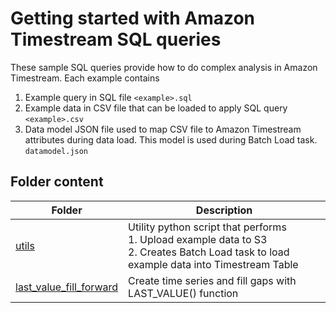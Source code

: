 # Getting started with Amazon Timestream SQL queries

These sample SQL queries provide how to do complex analysis in Amazon Timestream. 
Each example contains
1. Example query in SQL file `<example>.sql`
2. Example data in CSV file that can be loaded to apply SQL query `<example>.csv`
3. Data model JSON file used to map CSV file to Amazon Timestream attributes during data load. This model is used during Batch Load task.
`datamodel.json`

## Folder content

Folder | Description
-------|-------------
[utils](utils) | Utility python script that performs <br /> 1. Upload example data to S3 <br /> 2. Creates Batch Load task to load example data into Timestream Table
[last_value_fill_forward](last_value_fill_forward) | Create time series and fill gaps with LAST_VALUE() function |

